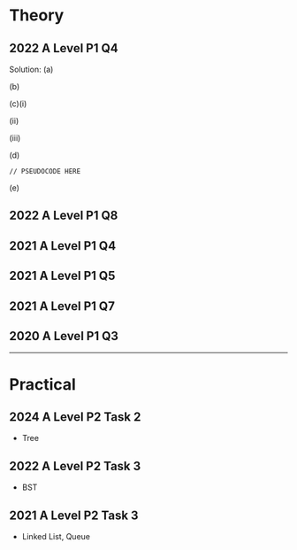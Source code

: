 # Theory
## 2022 A Level P1 Q4
Solution:
(a)

(b)

(c)(i)

(ii)

(iii)

(d)

```
// PSEUDOCODE HERE

```
(e)


## 2022 A Level P1 Q8
## 2021 A Level P1 Q4
## 2021 A Level P1 Q5
## 2021 A Level P1 Q7
## 2020 A Level P1 Q3
---
# Practical
## 2024 A Level P2 Task 2
- Tree
## 2022 A Level P2 Task 3
- BST
## 2021 A Level P2 Task 3
- Linked List, Queue
